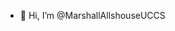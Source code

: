 -  👋  Hi, I’m @MarshallAllshouseUCCS

<!---
MarshallAllshouseUCCS/MarshallAllshouseUCCS is a ✨ special ✨ repository because its `README.md` (this file) appears on your GitHub profile.
You can click the Preview link to take a look at your changes.
--->
